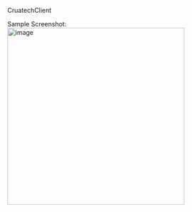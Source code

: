CruatechClient

Sample Screenshot:
<img width="398" alt="image" src="https://user-images.githubusercontent.com/18246887/233112837-198ff615-1018-405d-bd83-7d751c9b6135.png">
